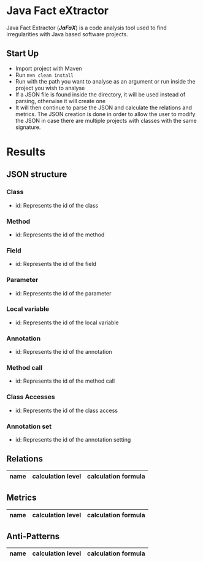 # Java Fact eXtractor
Java Fact Extractor (***JaFaX***) is a code analysis tool used to find irregularities with Java based software
projects.

## Start Up

- Import project with Maven
- Run `mvn clean install`
- Run with the path you want to analyse as an argument or run inside the project you wish to analyse
- If a JSON file is found inside the directory, it will be used instead of parsing, otherwise it will create one
- It will then continue to parse the JSON and calculate the relations and metrics. The JSON creation is done 
  in order to allow the user to modify the JSON in case there are multiple projects with classes with the same signature.
  
# Results

## JSON structure
### Class
- id: Represents the id of the class

### Method
- id: Represents the id of the method

### Field
- id: Represents the id of the field

### Parameter
- id: Represents the id of the parameter

### Local variable
- id: Represents the id of the local variable

### Annotation
- id: Represents the id of the annotation

### Method call
- id: Represents the id of the method call

### Class Accesses
- id: Represents the id of the class access

### Annotation set
- id: Represents the id of the annotation setting

## Relations

|name|calculation level|calculation formula| 
|----|-----------------|-------------------|

## Metrics
|name|calculation level|calculation formula|
|----|-----------------|-------------------|

## Anti-Patterns
|name|calculation level|calculation formula|
|----|-----------------|-------------------|